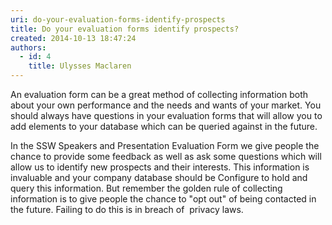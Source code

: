 ```yaml
---
uri: do-your-evaluation-forms-identify-prospects
title: Do your evaluation forms identify prospects?
created: 2014-10-13 18:47:24
authors:
  - id: 4
    title: Ulysses Maclaren
---
```





<span class='intro'> <p>An evaluation form can be a great method of collecting information both about your own performance and the needs and wants of your market. You should always have questions in your evaluation forms that will allow you to add elements to your database which can be queried against in the future. <br></p> </span>

<p>In the SSW Speakers and Presentation Evaluation Form we give people the chance to provide some feedback as well as ask some questions which will allow us to identify new prospects and their interests. This information is invaluable and your company database should be Configure to hold and query this information. But remember the golden rule of collecting information is to give people the chance to &quot;opt out&quot; of being contacted in the future. Failing to do this is in breach of&#160; privacy laws. ​</p>


